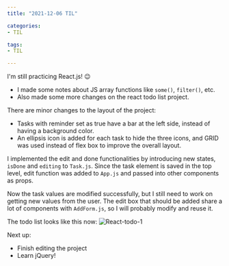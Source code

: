```yaml
---
title: "2021-12-06 TIL"

categories: 
- TIL

tags:
- TIL

---
```


I'm still practicing React.js! 😉

- I made some notes about JS array functions like `some()`, `filter()`, etc.
- Also made some more changes on the react todo list project.

There are minor changes to the layout of the project:
- Tasks with reminder set as true have a bar at the left side, instead of having a background color.
- An ellipsis icon is added for each task to hide the three icons, and GRID was used instead of flex box to improve the overall layout.

I implemented the edit and done functionalities by introducing new states, `isDone` and `editing` to `Task.js`. Since the task element is saved in the top level, edit function was added to `App.js` and passed into other components as props.

Now the task values are modified successfully, but I still need to work on getting new values from the user. The edit box that should be added share a lot of components with `AddForm.js`, so I will probably modify and reuse it.

The todo list looks like this now:
![React-todo-1](https://user-images.githubusercontent.com/54295374/144753904-6aa528ca-38d2-46ae-81ec-56055d3852e8.gif)

Next up:
- Finish editing the project
- Learn jQuery!
